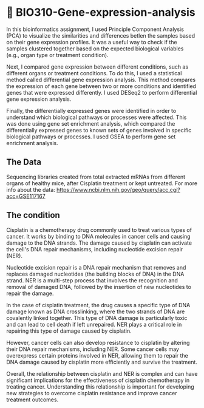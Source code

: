 # 🧬 BIO310-Gene-expression-analysis
In this bioinformatics assignment, I used Principle Component Analysis (PCA) to visualize the similarities and differences betIen the samples based on their gene expression profiles. It was a useful way to check if the samples clustered together based on the expected biological variables (e.g., organ type or treatment condition).

Next, I compared gene expression between different conditions, such as different organs or treatment conditions. To do this, I used a statistical method called differential gene expression analysis. This method compares the expression of each gene between two or more conditions and identified genes that were expressed differently. I used DESeq2 to perform differential gene expression analysis.

Finally, the differentially expressed genes were identified in order to understand which biological pathways or processes were affected. This was done using gene set enrichment analysis, which compared the differentially expressed genes to known sets of genes involved in specific biological pathways or processes. I used GSEA to perform gene set enrichment analysis.

## The Data

Sequencing libraries created from total extracted mRNAs from different organs of healthy mice, after Cisplatin treatment or kept untreated.
For more info about the data: https://www.ncbi.nlm.nih.gov/geo/query/acc.cgi?acc=GSE117167

## The condition
Cisplatin is a chemotherapy drug commonly used to treat various types of cancer. It works by binding to DNA molecules in cancer cells and causing damage to the DNA strands. The damage caused by cisplatin can activate the cell's DNA repair mechanisms, including nucleotide excision repair (NER).

Nucleotide excision repair is a DNA repair mechanism that removes and replaces damaged nucleotides (the building blocks of DNA) in the DNA strand. NER is a multi-step process that involves the recognition and removal of damaged DNA, followed by the insertion of new nucleotides to repair the damage.

In the case of cisplatin treatment, the drug causes a specific type of DNA damage known as DNA crosslinking, where the two strands of DNA are covalently linked together. This type of DNA damage is particularly toxic and can lead to cell death if left unrepaired. NER plays a critical role in repairing this type of damage caused by cisplatin.

However, cancer cells can also develop resistance to cisplatin by altering their DNA repair mechanisms, including NER. Some cancer cells may overexpress certain proteins involved in NER, allowing them to repair the DNA damage caused by cisplatin more efficiently and survive the treatment.

Overall, the relationship between cisplatin and NER is complex and can have significant implications for the effectiveness of cisplatin chemotherapy in treating cancer. Understanding this relationship is important for developing new strategies to overcome cisplatin resistance and improve cancer treatment outcomes.


